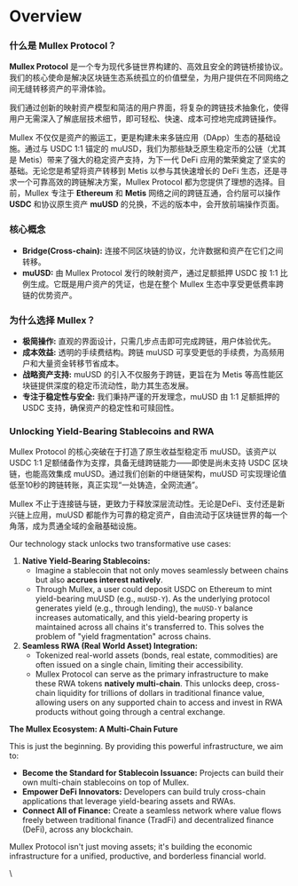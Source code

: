 # Overview

### **什么是 Mullex Protocol？**

**Mullex Protocol** 是一个专为现代多链世界构建的、高效且安全的跨链桥接协议。我们的核心使命是解决区块链生态系统孤立的价值壁垒，为用户提供在不同网络之间无缝转移资产的平滑体验。

我们通过创新的映射资产模型和简洁的用户界面，将复杂的跨链技术抽象化，使得用户无需深入了解底层技术细节，即可轻松、快速、成本可控地完成跨链操作。

Mullex 不仅仅是资产的搬运工，更是构建未来多链应用（DApp）生态的基础设施。通过与 USDC 1:1 锚定的 muUSD，我们为那些缺乏原生稳定币的公链（尤其是 Metis）带来了强大的稳定资产支持，为下一代 DeFi 应用的繁荣奠定了坚实的基础。无论您是希望将资产转移到 Metis 以参与其快速增长的 DeFi 生态，还是寻求一个可靠高效的跨链解决方案，Mullex Protocol 都为您提供了理想的选择。目前，Mullex 专注于 **Ethereum** 和 **Metis** 网络之间的跨链互通，合约层可以操作 **USDC** 和协议原生资产 **muUSD** 的兑换，不远的版本中，会开放前端操作页面。



### **核心概念**

* **Bridge(Cross-chain):** 连接不同区块链的协议，允许数据和资产在它们之间转移。
* **muUSD:** 由 Mullex Protocol 发行的映射资产，通过足额抵押 USDC 按 1:1 比例生成。它既是用户资产的凭证，也是在整个 Mullex 生态中享受更低费率跨链的优势资产。



### **为什么选择 Mullex？**

* **极简操作:** 直观的界面设计，只需几步点击即可完成跨链，用户体验优先。
* **成本效益:** 透明的手续费结构。跨链 muUSD 可享受更低的手续费，为高频用户和大量资金转移节省成本。
* **战略资产支持:** muUSD 的引入不仅服务于跨链，更旨在为 Metis 等高性能区块链提供深度的稳定币流动性，助力其生态发展。
* **专注于稳定性与安全:** 我们秉持严谨的开发理念，muUSD 由 1:1 足额抵押的 USDC 支持，确保资产的稳定性和可赎回性。



### **Unlocking Yield-Bearing Stablecoins and RWA**

Mullex Protocol 的核心突破在于打造了原生收益型稳定币 muUSD。该资产以 USDC 1:1 足额储备作为支撑，具备无缝跨链能力——即使是尚未支持 USDC 区块链，也能高效集成 muUSD。通过我们创新的中继链架构，muUSD 可实现理论值低至10秒的跨链转账，真正实现“一处铸造，全网流通”。

Mullex 不止于连接链与链，更致力于释放深层流动性。无论是DeFi、支付还是新兴链上应用，muUSD 都能作为可靠的稳定资产，自由流动于区块链世界的每一个角落，成为贯通全域的金融基础设施。

Our technology stack unlocks two transformative use cases:

1. **Native Yield-Bearing Stablecoins:**
   * Imagine a stablecoin that not only moves seamlessly between chains but also **accrues interest natively**.
   * Through Mullex, a user could deposit USDC on Ethereum to mint yield-bearing muUSD (e.g., `muUSD-Y`). As the underlying protocol generates yield (e.g., through lending), the `muUSD-Y` balance increases automatically, and this yield-bearing property is maintained across all chains it's transferred to. This solves the problem of "yield fragmentation" across chains.
2. **Seamless RWA (Real World Asset) Integration:**
   * Tokenized real-world assets (bonds, real estate, commodities) are often issued on a single chain, limiting their accessibility.
   * Mullex Protocol can serve as the primary infrastructure to make these RWA tokens **natively multi-chain**. This unlocks deep, cross-chain liquidity for trillions of dollars in traditional finance value, allowing users on any supported chain to access and invest in RWA products without going through a central exchange.

**The Mullex Ecosystem: A Multi-Chain Future**

This is just the beginning. By providing this powerful infrastructure, we aim to:

* **Become the Standard for Stablecoin Issuance:** Projects can build their own multi-chain stablecoins on top of Mullex.
* **Empower DeFi Innovators:** Developers can build truly cross-chain applications that leverage yield-bearing assets and RWAs.
* **Connect All of Finance:** Create a seamless network where value flows freely between traditional finance (TradFi) and decentralized finance (DeFi), across any blockchain.

Mullex Protocol isn't just moving assets; it's building the economic infrastructure for a unified, productive, and borderless financial world.

\


